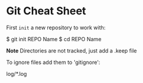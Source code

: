 # Git Cheat Sheet 

First `init` a new repository to work with:

$ git init REPO Name 
$ cd REPO Name 

**Note** Directories are not tracked, just add a .keep file

To ignore files add them to 'gitignore': 

log/*.log 
